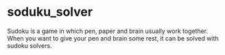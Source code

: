 # soduku_solver
Sudoku is a game in which pen, paper and brain usually work together. When you want to give your pen and brain some rest, 
it can be solved with sudoku solvers.
